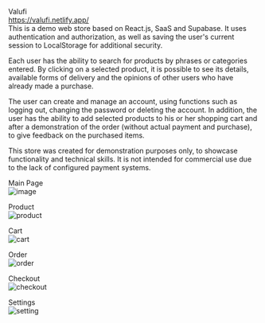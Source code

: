 Valufi  
https://valufi.netlify.app/  
This is a demo web store based on React.js, SaaS and Supabase. It uses authentication and authorization, as well as saving the user's current session to LocalStorage for additional security.  

Each user has the ability to search for products by phrases or categories entered. By clicking on a selected product, it is possible to see its details, available forms of delivery and the opinions of other users who have already made a purchase.  

The user can create and manage an account, using functions such as logging out, changing the password or deleting the account. In addition, the user has the ability to add selected products to his or her shopping cart and after a demonstration of the order (without actual payment and purchase), to give feedback on the purchased items.  

This store was created for demonstration purposes only, to showcase functionality and technical skills. It is not intended for commercial use due to the lack of configured payment systems.  


Main Page  
![image](https://github.com/user-attachments/assets/8ca8a373-4d6c-4664-9462-0e12e9371a45)  

Product  
![product](https://github.com/user-attachments/assets/f5898a63-4501-4211-abc8-818977846529)  

Cart  
![cart](https://github.com/user-attachments/assets/731b7a03-b37e-41ae-8299-430db295bcc0)  

Order  
![order](https://github.com/user-attachments/assets/023cfeb6-9ab4-4c07-9f7e-13ad87f35c16)

Checkout  
![checkout](https://github.com/user-attachments/assets/4d2c2823-f371-4917-8936-c2a1d6e7807c)



Settings  
![setting](https://github.com/user-attachments/assets/44b19e29-a4ba-48c8-9acc-b7d4d499cfb5)




